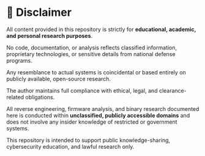 # 🔐 Disclaimer

All content provided in this repository is strictly for **educational, academic, and personal research purposes**.

No code, documentation, or analysis reflects classified information, proprietary technologies, or sensitive details from national defense programs.

Any resemblance to actual systems is coincidental or based entirely on publicly available, open-source research.

The author maintains full compliance with ethical, legal, and clearance-related obligations.  

All reverse engineering, firmware analysis, and binary research documented here is conducted within **unclassified, publicly accessible domains** and does not involve any insider knowledge of restricted or government systems.

This repository is intended to support public knowledge-sharing, cybersecurity education, and lawful research only.
